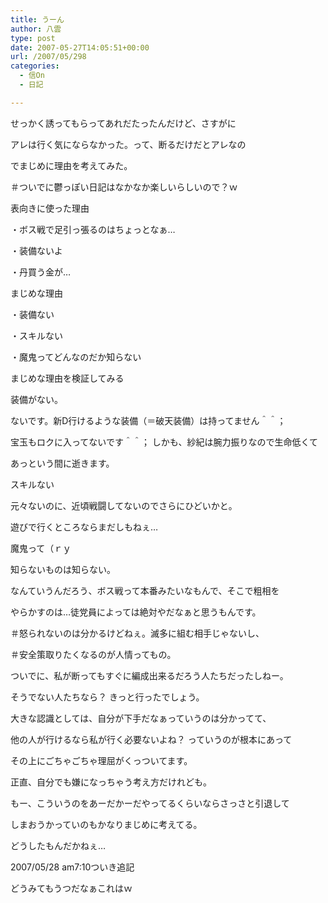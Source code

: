 ```yaml
---
title: うーん
author: 八雲
type: post
date: 2007-05-27T14:05:51+00:00
url: /2007/05/298
categories:
  - 信On
  - 日記

---
```

せっかく誘ってもらってあれだたったんだけど、さすがに
  
アレは行く気にならなかった。って、断るだけだとアレなの
  
でまじめに理由を考えてみた。
  
＃ついでに鬱っぽい日記はなかなか楽しいらしいので？ｗ

表向きに使った理由
  
・ボス戦で足引っ張るのはちょっとなぁ…
  
・装備ないよ
  
・丹買う金が…

まじめな理由
  
・装備ない
  
・スキルない
  
・魔鬼ってどんなのだか知らない

まじめな理由を検証してみる
  
装備がない。
  
ないです。新D行けるような装備（＝破天装備）は持ってません＾＾；
  
宝玉もロクに入ってないです＾＾； しかも、紗紀は腕力振りなので生命低くて
  
あっという間に逝きます。
  
スキルない
  
元々ないのに、近頃戦闘してないのでさらにひどいかと。
  
遊びで行くところならまだしもねぇ…
  
魔鬼って（ｒｙ
  
知らないものは知らない。

なんていうんだろう、ボス戦って本番みたいなもんで、そこで粗相を
  
やらかすのは…徒党員によっては絶対やだなぁと思うもんです。
  
＃怒られないのは分かるけどねぇ。滅多に組む相手じゃないし、
  
＃安全策取りたくなるのが人情ってもの。
  
ついでに、私が断ってもすぐに編成出来るだろう人たちだったしねー。
  
そうでない人たちなら？ きっと行ったでしょう。

大きな認識としては、自分が下手だなぁっていうのは分かってて、
  
他の人が行けるなら私が行く必要ないよね？ っていうのが根本にあって
  
その上にごちゃごちゃ理屈がくっついてます。
  
正直、自分でも嫌になっちゃう考え方だけれども。
  
もー、こういうのをあーだかーだやってるくらいならさっさと引退して
  
しまおうかっていのもかなりまじめに考えてる。
  
どうしたもんだかねぇ…

2007/05/28 am7:10ついき追記
  
どうみてもうつだなぁこれはｗ